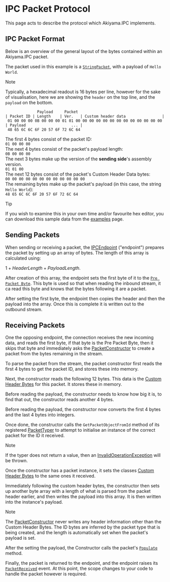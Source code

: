 # IPC Packet Protocol

This page acts to describe the protocol which Akiyama.IPC implements.

## IPC Packet Format

Below is an overview of the general layout of the bytes contained within an Akiyama.IPC packet.

The packet used in this example is a [`StringPacket`](~/api/Akiyama.IPC.Shared.Network.Packets.StringPacket.yml), with a payload of `Hello World`.

> [!NOTE]
> Typically, a hexadecimal readout is 16 bytes per line, however for the sake of visualisation, here we are showing the `header` on the top line, and the `payload` on the bottom.

```
              Payload     Packet
| Packet ID | Length    | Ver.   | Custom header data                |
 01 00 00 00 0B 00 00 00 01 01 00 00 00 00 00 00 00 00 00 00 00 00 00 
| Payload                    ... |
 48 65 6C 6C 6F 20 57 6F 72 6C 64

```
The first 4 bytes consist of the packet ID:   
`01 00 00 00`  
The next 4 bytes consist of the packet's payload length:  
`0B 00 00 00`  
The next 3 bytes make up the version of the **sending side**'s assembly version.  
`01 01 00`  
The next 12 bytes consist of the packet's Custom Header Data bytes:  
`00 00 00 00 00 00 00 00 00 00 00 00`  
The remaining bytes make up the packet's payload (in this case, the string `Hello World`):  
`48 65 6C 6C 6F 20 57 6F 72 6C 64`

> [!TIP]
> If you wish to examine this in your own time and/or favourite hex editor, you can download this sample data from the [examples](~/examples/index.md) page.

## Sending Packets

When sending or receiving a packet, the [IPCEndpoint](~/api/Akiyama.IPC.Shared.Network.IPCEndpoint.yml) ("endpoint") prepares the packet by setting up an array of bytes. The length of this array is calculated using:

$1 + HeaderLength + PayloadLength$.
 
After creation of this array, the endpoint sets the first byte of it to the [`Pre Packet Byte`](~/api/Akiyama.IPC.Shared.Network.PacketConstructor.yml#Akiyama_IPC_Shared_Network_PacketConstructor_PRE_PACKET_BYTE). This byte is used so that when reading the inbound stream, it ca read this byte and knows that the bytes following it are a packet.

After setting the first byte, the endpoint then copies the header and then the payload into the array. Once this is complete it is written out to the outbound stream.

## Receiving Packets

One the opposing endpoint, the connection receives the new incoming data, and reads the first byte, if that byte is the Pre Packet Byte, then it skips that byte and immediately asks the [PacketConstructor](~/api/Akiyama.IPC.Shared.Network.PacketConstructor.yml) to create a packet from the bytes remaining in the stream.

To parse the packet from the stream, the packet constructor first reads the first 4 bytes to get the packet ID, and stores these into memory.

Next, the constructor reads the following 12 bytes. This data is the [Custom Header Bytes](packets-fundamentals.md#custom-header-data) for this packet. It stores these in memory.

Before reading the payload, the constructor needs to know how big it is, to find that out, the constructor reads another 4 bytes.

Before reading the payload, the constructor now converts the first 4 bytes and the last 4 bytes into integers.

Once done, the constructor calls the `GetPacketObjectFromId` method of its registered [PacketTyper](~/api/Akiyama.IPC.Shared.Typers.PacketTyper.yml) to attempt to initialise an instance of the correct packet for the ID it received.

> [!NOTE]
> If the typer does not return a value, then an [InvalidOperationException](https://learn.microsoft.com/dotnet/api/system.invalidoperationexception) will be thrown.

Once the constructor has a packet instance, it sets the classes [Custom Header Bytes](packets-fundamentals.md#custom-header-data) to the same ones it received.

Immediately following the custom header bytes, the constructor then sets up another byte array with a length of what is parsed from the packet header earlier, and then writes the payload into this array. It is then written into the instance's payload.

> [!NOTE]
> The [PacketConstructor](~/api/Akiyama.IPC.Shared.Network.PacketConstructor.yml) never writes any header information other than the Custom Header Bytes. The ID bytes are inferred by the packet type that is being created, and the length is automatically set when the packet's payload is set.

After the setting the payload, the Constructor calls the packet's [`Populate`](creating-custom-packets.md#populate-method) method.

Finally, the packet is returned to the endpoint, and the endpoint raises its [`PacketReceived`](basic-setup.md#events) event. At this point, the scope changes to your code to handle the packet however is required.